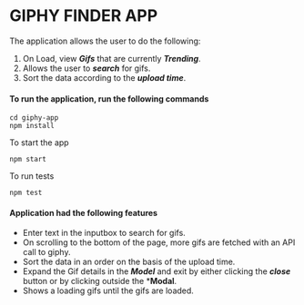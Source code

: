 # GIPHY FINDER APP
The application allows the user to do the following:

1. On Load, view ***Gifs*** that are currently ***Trending***.
2. Allows the user to ***search*** for gifs.
3. Sort the data according to the ***upload time***.

#### To run the application, run the following commands

```
cd giphy-app
npm install
```
To start the app
```
npm start
```
To run tests
```
npm test
```
#### Application had the following features

- Enter text in the inputbox to search for gifs.
- On scrolling to the bottom of the page, more gifs are fetched with an API call to giphy.
- Sort the data in an order on the basis of the upload time.
- Expand the Gif details in the ***Model*** and exit by either clicking the ***close*** button or by clicking outside the ***Modal**.
- Shows a loading gifs until the gifs are loaded.
